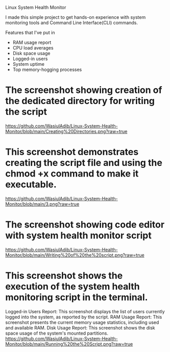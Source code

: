  Linux System Health Monitor

I made this simple project to get hands-on experience with system monitoring tools and Command Line Interface(CLI) commands. 

Features that I've put in 

-  RAM usage report
-  CPU load averages
-  Disk space usage
-  Logged-in users
-  System uptime
-  Top memory-hogging processes 
# The screenshot showing creation of the dedicated directory for writing the script 
https://github.com/WasiulAdib/Linux-System-Health-Monitor/blob/main/Creating%20Directories.png?raw=true

# This screenshot demonstrates creating the script file and using the chmod +x command to make it executable.
https://github.com/WasiulAdib/Linux-System-Health-Monitor/blob/main/3.png?raw=true

# The screenshot showing code editor with system health monitor script
https://github.com/WasiulAdib/Linux-System-Health-Monitor/blob/main/Writing%20of%20the%20script.png?raw=true

# This screenshot shows the execution of the system health monitoring script in the terminal.

Logged-in Users Report: 
This screenshot displays the list of users currently logged into the system, as reported by the script.
RAM Usage Report: 
This screenshot presents the current memory usage statistics, including used and available RAM.
Disk Usage Report: 
This screenshot shows the disk space usage of the system's mounted partitions. 
https://github.com/WasiulAdib/Linux-System-Health-Monitor/blob/main/Running%20the%20Script.png?raw=true

#

#
